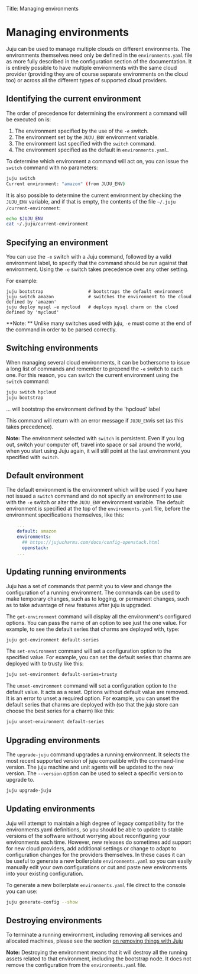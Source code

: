 Title: Managing environments

# Managing environments

Juju can be used to manage multiple clouds on different environments. The
environments themselves need only be defined in the `environments.yaml` file as
more fully described in the configuration section of the documentation. It is
entirely possible to have multiple environments with the same cloud provider
(providing they are of course separate environments on the cloud too) or across
all the different types of supported cloud providers.

## Identifying the current environment

The order of precedence for determining the environment a command will be
executed on is:

1. The environment specified by the use of the `-e` switch.
1. The environment set by the `JUJU_ENV` environment variable.
1. The environment last specified with the `switch` command.
1. The environment specified as the default in `environments.yaml`.

To determine which environment a command will act on, you can issue the `switch`
command with no parameters:

```bash
juju switch
Current environment: "amazon" (from JUJU_ENV)
```

It is also possible to determine the current environment by checking the
`JUJU_ENV` variable, and if that is empty, the contents of the file `~/.juju
/current-environment`:

```bash
echo $JUJU_ENV
cat ~/.juju/current-environment
```

## Specifying an environment

You can use the `-e` switch with a Juju command, followed by a valid environment
label, to specify that the command should be run against that environment. Using
the `-e` switch takes precedence over any other setting.

For example:

```no-highlight
juju bootstrap                 # bootstraps the default environment
juju switch amazon             # switches the environment to the cloud defined by 'amazon'
juju deploy mysql -e mycloud   # deploys mysql charm on the cloud defined by 'mycloud'
```

**Note: ** Unlike many switches used with juju, `-e` must come at the end of the
command in order to be parsed correctly.

## Switching environments

When managing several cloud environments, it can be bothersome to issue a long
list of commands and remember to prepend the `-e` switch to each one. For this
reason, you can switch the current environment using the `switch` command:

```bash
juju switch hpcloud
juju bootstrap
```

... will bootstrap the environment defined by the 'hpcloud' label

This command will return with an error message if `JUJU_ENV`is set (as this
takes precedence).

**Note:** The environment selected with `switch` is persistent. Even if you log
out, switch your computer off, travel into space or sail around the world, when
you start using Juju again, it will still point at the last environment you
specified with `switch`.

## Default environment

The default environment is the environment which will be used if you have not
issued a `switch` command and do not specify an environment to use with the `-e`
switch or alter the `JUJU_ENV` environment variable. The default environment is
specified at the top of the `environments.yaml` file, before the environment
specifications themselves, like this:

```yaml
    ...
    default: amazon
    environments:
      ## https://jujucharms.com/docs/config-openstack.html
      openstack:
    ...
```

## Updating running environments

Juju has a set of commands that permit you to view and change the configuration
of a running environment. The commands can be used to make temporary changes,
such as to logging, or permanent changes, such as to take advantage of new
features after juju is upgraded.

The `get-environment` command will display all the environment's configured
options. You can pass the name of an option to see just the one value. For
example, to see the default series that charms are deployed with, type:

```bash
juju get-environment default-series
```

The `set-environment` command will set a configuration option to the specified
value. For example, you can set the default series that charms are deployed with
to trusty like this:

```bash
juju set-environment default-series=trusty
```

The `unset-environment` command will set a configuration option to the default
value. It acts as a reset. Options without default value are removed. It is an
error to unset a required option. For example, you can unset the default series
that charms are deployed with (so that the juju store can choose the best series
for a charm) like this:

```bash
juju unset-environment default-series
```

## Upgrading environments

The `upgrade-juju` command upgrades a running environment. It selects the most
recent supported version of juju compatible with the command-line version. The
juju machine and unit agents will be updated to the new version. The `--version`
option can be used to select a specific version to upgrade to.

```bash
juju upgrade-juju
```

## Updating environments

Juju will attempt to maintain a high degree of legacy compatibility for the
environments.yaml definitions, so you should be able to update to stable
versions of the software without worrying about reconfiguring your environments
each time. However, new releases do sometimes add support for new cloud
providers, add additional settings or change to adapt to configuration changes
for the providers themselves. In these cases it can be useful to generate a new
boilerplate `environments.yaml` so you can easily manually edit your own
configurations or cut and paste new environments into your existing
configuration.

To generate a new boilerplate `environments.yaml` file direct to the console you
can use:

```bash
juju generate-config --show
```

## Destroying environments

To terminate a running environment, including removing all services and
allocated machines, please see the section
[on removing things with Juju](../charms-destroy.html#destroying-environments)

**Note:** Destroying the environment means that it will destroy all the running
assets related to that environment, including the bootstrap node. It does not
remove the configuration from the `environments.yaml` file.

